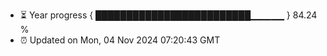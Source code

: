 - ⏳ Year progress { █████████████████████████▁▁▁▁▁ } 84.24 %
- ⏰ Updated on Mon, 04 Nov 2024 07:20:43 GMT


